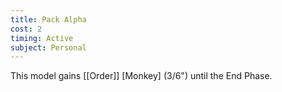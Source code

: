 ```yaml
---
title: Pack Alpha
cost: 2
timing: Active
subject: Personal
---
```

This model gains [[Order]] [Monkey] (3/6") until the End Phase.